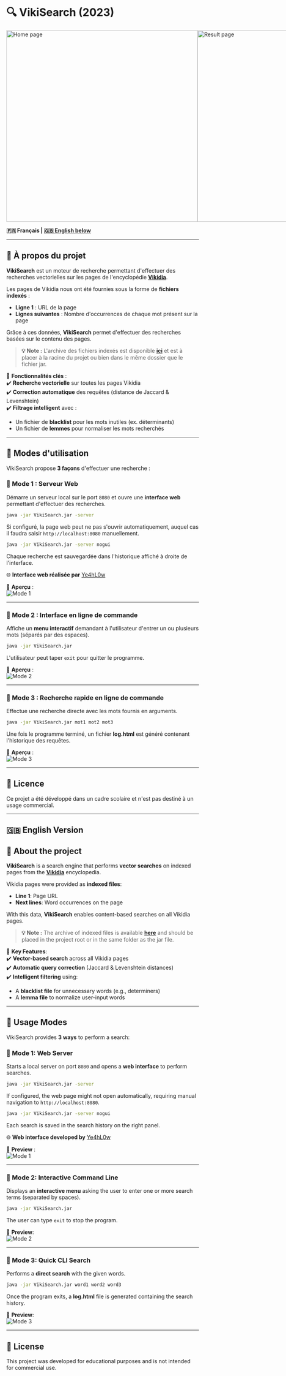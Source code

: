 # 🔍 VikiSearch (2023)

<div style="display:flex;">
  <img src="https://github.com/kenzohj/VikiSearch/blob/main/home_page.png" alt="Home page" width="500" />
  <img src="https://github.com/kenzohj/VikiSearch/blob/main/result_page.png" alt="Result page" width="500" />
</div>

**🇫🇷 Français | [🇬🇧 English below](#-english-version-)**

---

## 📌 À propos du projet

**VikiSearch** est un moteur de recherche permettant d'effectuer des recherches vectorielles sur les pages de l'encyclopédie [**Vikidia**](https://fr.vikidia.org/).

Les pages de Vikidia nous ont été fournies sous la forme de **fichiers indexés** :
- **Ligne 1** : URL de la page
- **Lignes suivantes** : Nombre d'occurrences de chaque mot présent sur la page

Grâce à ces données, **VikiSearch** permet d'effectuer des recherches basées sur le contenu des pages.

> **💡 Note :** L'archive des fichiers indexés est disponible [**ici**](#) et est à placer à la racine du projet ou bien dans le même dossier que le fichier jar.

📜 **Fonctionnalités clés** :  
✔️ **Recherche vectorielle** sur toutes les pages Vikidia  
✔️ **Correction automatique** des requêtes (distance de Jaccard & Levenshtein)  
✔️ **Filtrage intelligent** avec :
- Un fichier de **blacklist** pour les mots inutiles (ex. déterminants)
- Un fichier de **lemmes** pour normaliser les mots recherchés

---

## 🚀 Modes d'utilisation

VikiSearch propose **3 façons** d'effectuer une recherche :

### 🔹 Mode 1 : Serveur Web

Démarre un serveur local sur le port `8080` et ouvre une **interface web** permettant d'effectuer des recherches.

```bash
java -jar VikiSearch.jar -server
```

Si configuré, la page web peut ne pas s'ouvrir automatiquement, auquel cas il faudra saisir `http://localhost:8080` manuellement.

```bash
java -jar VikiSearch.jar -server nogui
```

Chaque recherche est sauvegardée dans l'historique affiché à droite de l'interface.

🌐 **Interface web réalisée par** [Ye4hL0w](https://github.com/Ye4hL0w)

📸 **Aperçu** :  
![Mode 1](https://github.com/kenzohj/VikiSearch/blob/main/mode_1.png)

---

### 🔹 Mode 2 : Interface en ligne de commande

Affiche un **menu interactif** demandant à l'utilisateur d'entrer un ou plusieurs mots (séparés par des espaces).

```bash
java -jar VikiSearch.jar
```

L'utilisateur peut taper `exit` pour quitter le programme.

📸 **Aperçu** :  
![Mode 2](https://github.com/kenzohj/VikiSearch/blob/main/mode_2.png)

---

### 🔹 Mode 3 : Recherche rapide en ligne de commande

Effectue une recherche directe avec les mots fournis en arguments.

```bash
java -jar VikiSearch.jar mot1 mot2 mot3
```

Une fois le programme terminé, un fichier **log.html** est généré contenant l'historique des requêtes.

📸 **Aperçu** :  
![Mode 3](https://github.com/kenzohj/VikiSearch/blob/main/mode_3.png)

---

## 📝 Licence

Ce projet a été développé dans un cadre scolaire et n'est pas destiné à un usage commercial.

---

## 🇬🇧 English Version

## 📌 About the project

**VikiSearch** is a search engine that performs **vector searches** on indexed pages from the [**Vikidia**](https://fr.vikidia.org/) encyclopedia.

Vikidia pages were provided as **indexed files**:
- **Line 1**: Page URL
- **Next lines**: Word occurrences on the page

With this data, **VikiSearch** enables content-based searches on all Vikidia pages.

> **💡 Note :** The archive of indexed files is available [**here**](#) and should be placed in the project root or in the same folder as the jar file.

📜 **Key Features**:  
✔️ **Vector-based search** across all Vikidia pages  
✔️ **Automatic query correction** (Jaccard & Levenshtein distances)  
✔️ **Intelligent filtering** using:
- A **blacklist file** for unnecessary words (e.g., determiners)
- A **lemma file** to normalize user-input words

---

## 🚀 Usage Modes

VikiSearch provides **3 ways** to perform a search:

### 🔹 Mode 1: Web Server

Starts a local server on port `8080` and opens a **web interface** to perform searches.

```bash
java -jar VikiSearch.jar -server
```

If configured, the web page might not open automatically, requiring manual navigation to `http://localhost:8080`.

```bash
java -jar VikiSearch.jar -server nogui
```

Each search is saved in the search history on the right panel.

🌐 **Web interface developed by** [Ye4hL0w](https://github.com/Ye4hL0w)

📸 **Preview** :  
![Mode 1](https://github.com/kenzohj/VikiSearch/blob/main/mode_1.png)

---

### 🔹 Mode 2: Interactive Command Line

Displays an **interactive menu** asking the user to enter one or more search terms (separated by spaces).

```bash
java -jar VikiSearch.jar
```

The user can type `exit` to stop the program.

📸 **Preview**:  
![Mode 2](https://github.com/kenzohj/VikiSearch/blob/main/mode_2.png)

---

### 🔹 Mode 3: Quick CLI Search

Performs a **direct search** with the given words.

```bash
java -jar VikiSearch.jar word1 word2 word3
```

Once the program exits, a **log.html** file is generated containing the search history.

📸 **Preview**:  
![Mode 3](https://github.com/kenzohj/VikiSearch/blob/main/mode_3.png)

---

## 📝 License

This project was developed for educational purposes and is not intended for commercial use.  
